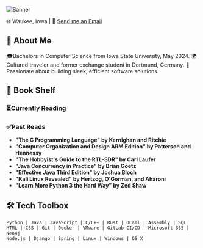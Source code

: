 ![Banner](https://placehold.co/1200x300/00008B/FFFFFF.png?text=Hi%2C+I%27m+Jake+Huseman)

🌐 Waukee, Iowa | 📧 [Send me an Email](mailto:jakehuseman@outlook.com)

## 🚀 About Me

🎓Bachelors in Computer Science from Iowa State University, May 2024. 
🌍Cultured traveler and former exchange student in Dortmund, Germany. 
🔧Passionate about building sleek, efficient software solutions.

## 📖 Book Shelf

### ⏳Currently Reading


### ✅Past Reads
- **"The C Programming Language" by Kernighan and Ritchie**
- **"Computer Organization and Design ARM Edition" by Patterson and Hennessy**
- **"The Hobbyist's Guide to the RTL-SDR" by Carl Laufer**
- **"Java Concurrency in Practice" by Brian Goetz**
- **"Effective Java Third Edition" by Joshua Bloch**
- **"Kali Linux Revealed" by Hertzog, O'Gorman, and Aharoni**
- **"Learn More Python 3 the Hard Way" by Zed Shaw**

## 🛠️ Tech Toolbox
```plaintext
Python | Java | JavaScript | C/C++ | Rust | OCaml | Assembly | SQL
HTML | CSS | Git | Docker | VMware | GitLab CI/CD | Microsoft 365 | Neo4j
Node.js | Django | Spring | Linux | Windows | OS X
```
